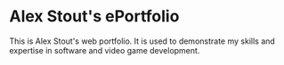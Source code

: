 # Alex Stout's ePortfolio

This is Alex Stout's web portfolio.  It is used to demonstrate my skills and expertise in software and video game development.

